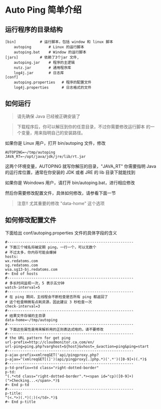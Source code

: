 # Auto Ping 简单介绍 


## 运行程序的目录结构
    
    [bin]           # 运行脚本，包括 window 和 linux 脚本
        autoping        # Linux 的运行脚本
        autoping.bat    # Window 的运行脚本
    [jars]          # 依赖了3个jar 文件, 
        autoping.jar    # 程序的主逻辑
        nutz.jar        # 通用程序库
        log4j.jar       # 日志库
    [conf]
        autoping.properties   # 程序的配置文件
        log4j.properties      # 日志格式的文件

## 如何运行
    
> 请先确保 Java 已经被正确安装了

> 下载程序后，你可以解压到你的任意目录，不过你需要修改运行脚本
> 的一个变量，用来指明自己的安装路径。

如果你是 Linux 用户，打开 bin/autoping 文件，修改

    AUTOPING=~/tmp/autoping
    JAVA_RT=~/opt/java/jdk/jre/lib/rt.jar

这两个环境变量，AUTOPING 就写你解压的目录，"JAVA\_RT" 你需要指明
Java 的运行库位置，通常在你安装的 JDK 或者 JRE 的 lib 目录下就能找到

如果你是 Woindows 用户，请打开 bin/autoping.bat，进行相应修改

然后你需要修改配置文件，具体如何修改，请参看下面一节
> 注意!! 尤其重要的修改 "data-home" 这个选项

## 如何修改配置文件

下面给出 conf/autoping.properties 文件的具体字段的含义

    #----------------------------------------------------------
    # 下面三个域名将被定期 ping，一行一个，可以无数个
    # 不过太多，你内存可能会爆掉
    hosts:
    wx.redatoms.com
    sg.redatoms.com
    wsa.sg13-bj.redatoms.com
    #~ End of hosts
    #----------------------------------------------------------
    # 多长时间监视一次，5 表示五分钟
    watch-interval=5
    #----------------------------------------------------------
    # 在 ping 期间，主线程会不断检查是否所有 ping 都返回了
    # 这个检查稍微有点耗资源，因此建议 3 秒检查一次
    check-interval=3
    #----------------------------------------------------------
    # 结果文件存储的主目录
    data-home=~/tmp/autoping
    #----------------------------------------------------------
    # 下面这些属性是用来解析用的正则表达式啥的，请不要修改
    #----------------------------------------------------------
    # the URL pattern for get ping
    url-prefix=http://cloudmonitor.ca.com/en/
    url-ping=ping.php?varghost=${host}&vhost=_&vaction=ping&ping=start
    #----------------------------------------------------------
    p-ajax-prefix=xmlreqGET('api/pingproxy.php?
    p-ajax=^(xmlreqGET[(]')(api/pingproxy[.]php.*)('.*')([0-9]+)(.*)$
    #----------------------------------------------------------
    p-td-prefix=<td class="right-dotted-border"
    p-td:
    ^(.*<td class="right-dotted-border".*><span id="cp)([0-9]+)(">Checking...</span>.*)$
    #~ End p-td
    #----------------------------------------------------------
    p-title:
    ^(<.*>)(.*)(:)(</td>.*)$
    #~ End p-title

